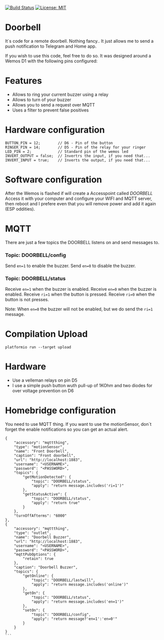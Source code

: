 [![Build Status](https://api.travis-ci.org/rvt/doorbell.svg?branch=master)](https://www.travis-ci.org/rvt/doorbell)
[![License: MIT](https://img.shields.io/badge/License-MIT-yellow.svg)](https://opensource.org/licenses/MIT)
# Doorbell

It´s code for a remote doorbell. Nothing fancy.. It just allows me to send a push notification to Telegram and Home app.

If you wish to use this code, feel free to do so.
It was designed around a Wemos D1 with the following pins configured:

# Features

* Allows to ring your current buzzer using a relay
* Allows to turn of your buzzer
* Allows you to send a request over MQTT
* Uses a filter to prevent false positives

# Hardware configuration

```
BUTTON_PIN = 12;        // D6 - Pin of the button
RINGER_PIN = 14;        // D5 - Pin of the relay for your ringer
LED_PIN = 2;            // Standard pin of the wemos led
INVERT_OUTPUT = false;  // Invertrs the input, if you need that...
INVERT_INPUT = true;    // Inverts the output, if you need that...
```

# Software configuration

After the Wemos is flashed if will create a Accesspoint called *DOORBELL*
Access it with your computer and configure your WIFI and MQTT server, then reboot
and I prefere even that you will remove power and add it again (ESP oddities).

# MQTT

There are just a few topics the DOORBELL listens on and send messages to.

### Topic: DOORBELL/config
Send `en=1` to enable the buzzer.
Send `en=0` to disable the buzzer.

### Topic: DOORBELL/status
Receive `en=1` when the buzzer is enabled.
Receive `en=0` when the buzzer is enabled.
Receive `ri=1` when the button is pressed.
Receive `ri=0` when the button is not presses.

Note: When `en=0` the buzzer will not be enabled, but we do send the `ri=1` message.

# Compilation Upload

````
platformio run --target upload
````

# Hardware

* Use a velleman relays on pin D5
* I use a simple push button wuth pull-up of 1KOhm and two diodes for over voltage prevention on D6

# Homebridge configuration

You need to use MQTT thing.
If you want to use the motionSensor, don´t forget the enable notifications so you can get an actual alert.

````
{
    "accessory": "mqttthing",
    "type": "motionSensor",
    "name": "Front Doorbell",
    "caption": "Front doorbell",
    "url": "http://localhost:1883",
    "username": "<USERNAME>",
    "password": "<PASSWORD>",
    "topics": {
        "getMotionDetected": {
            "topic": "DOORBELL/status",
            "apply": "return message.includes('ri=1')"
        },
        "getStatusActive": {
            "topic": "DOORBELL/status",
            "apply": "return true"
        }
    },
    "turnOffAfterms": "6000"
},
{
    "accessory": "mqttthing",
    "type": "outlet",
    "name": "Doorbell Buzzer",
    "url": "http://localhost:1883",
    "username": "<USERNAME>",
    "password": "<PASSWORD>",
    "mqttPubOptions": {
        "retain": true
    },
    "caption": "Doorbell Buzzer",
    "topics": {
        "getOnline": {
            "topic": "DOORBELL/lastwill",
            "apply": "return message.includes('online')"
        },
        "getOn": {
            "topic": "DOORBELL/status",
            "apply": "return message.includes('en=1')"
        },
        "setOn": {
            "topic": "DOORBELL/config",
            "apply": "return message?'en=1':'en=0'"
        }
    }
}
```